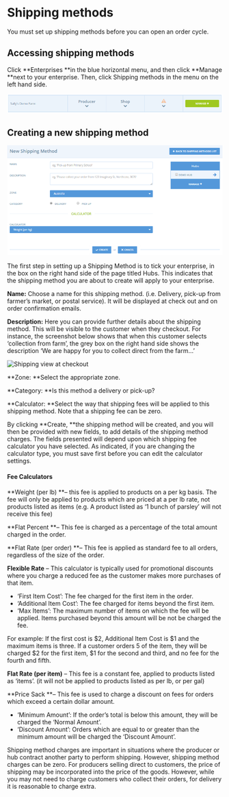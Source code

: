 # Shipping methods

You must set up shipping methods before you can open an order cycle.

## Accessing shipping methods

Click **Enterprises **in the blue horizontal menu, and then click **Manage **next to your enterprise. Then, click Shipping methods in the menu on the left hand side.

![](/assets/20-ShippingMethods-1-Access-demo-farm_old.png)

## Creating a new shipping method

![](/assets/20-ShippingMethods-2-New-Shipping-Method_old.png)

The first step in setting up a Shipping Method is to tick your enterprise, in the box on the right hand side of the page titled Hubs.  This indicates that the shipping method you are about to create will apply to your enterprise.

**Name:** Choose a name for this shipping method. \(i.e. Delivery, pick-up from farmer’s market, or postal service\). It will be displayed at check out and on order confirmation emails.

**Description:** Here you can provide further details about the shipping method. This will be visible to the customer when they checkout. For instance, the screenshot below shows that when this customer selects ‘collection from farm’, the grey box on the right hand side shows the description ‘We are happy for you to collect direct from the farm…’

![](https://openfoodnetwork.org/wp-content/uploads/2015/05/Shipping-view-at-checkout.png "Shipping view at checkout")

**Zone: **Select the appropriate zone.

**Category: **Is this method a delivery or pick-up?

**Calculator: **Select the way that shipping fees will be applied to this shipping method. Note that a shipping fee can be zero.

By clicking **Create, **the shipping method will be created, and you will then be provided with new fields, to add details of the shipping method charges. The fields presented will depend upon which shipping fee calculator you have selected. As indicated, if you are changing the calculator type, you must save first before you can edit the calculator settings.

#### Fee Calculators

**Weight \(per lb\) **– this fee is applied to products on a per kg basis. The fee will only be applied to products which are priced at a per lb rate, not products listed as items \(e.g. A product listed as ‘1 bunch of parsley’ will not receive this fee\)

**Flat Percent **– This fee is charged as a percentage of the total amount charged in the order.

**Flat Rate \(per order\) **– This fee is applied as standard fee to all orders, regardless of the size of the order.

**Flexible Rate** – This calculator is typically used for promotional discounts where you charge a reduced fee as the customer makes more purchases of that item.

* ‘First Item Cost’: The fee charged for the first item in the order.
* ‘Additional Item Cost’: The fee charged for items beyond the first item.
* ‘Max Items’: The maximum number of items on which the fee will be applied. Items purchased beyond this amount will be not be charged the fee.

For example: If the first cost is $2, Additional Item Cost is $1 and the maximum items is three. If a customer orders 5 of the item, they will be charged $2 for the first item, $1 for the second and third, and no fee for the fourth and fifth.

**Flat Rate \(per item\)** –  This fee is a constant fee, applied to products listed as ‘items’. \(it will not be applied to products listed as per lb, or per gal\)

**Price Sack **– This fee is used to charge a discount on fees for orders which exceed a certain dollar amount.

* ‘Minimum Amount’: If the order’s total is below this amount, they will be charged the ‘Normal Amount’.
* ‘Discount Amount’: Orders which are equal to or greater than the minimum amount will be charged the ‘Discount Amount’.

Shipping method charges are important in situations where the producer or hub contract another party to perform shipping. However, shipping method charges can be zero. For producers selling direct to customers, the price of shipping may be incorporated into the price of the goods. However, while you may not need to charge customers who collect their orders, for delivery it is reasonable to charge extra.

